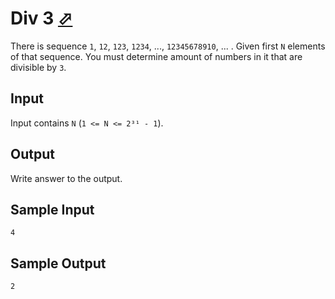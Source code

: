 # Div 3 [⬀](http://acm.sgu.ru/problem.php?contest=0&problem=105)


There is sequence `1`, `12`, `123`, `1234`, ..., `12345678910`, ... . Given first `N` elements of that sequence. You must determine amount of numbers in it that are divisible by `3`.

## Input

Input contains `N` (`1 <= N <= 2³¹ - 1`).

## Output

Write answer to the output.

## Sample Input
```
4
```

## Sample Output
```
2
```
